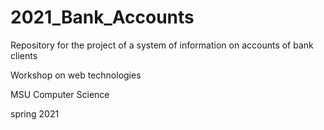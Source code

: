 # 2021_Bank_Accounts
Repository for the project of a system of information on accounts of bank clients

Workshop on web technologies

MSU Computer Science

spring 2021

